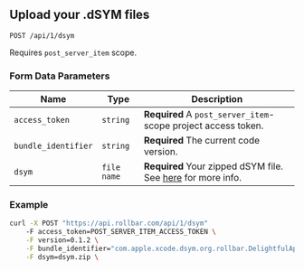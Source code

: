 ## Upload your .dSYM files

	POST /api/1/dsym

Requires `post_server_item` scope.

### Form Data Parameters

Name | Type | Description
-----|------|-------------
`access_token`|`string`|**Required** A `post_server_item`-scope project access token.
`bundle_identifier`|`string`|**Required** The current code version.
`dsym`|`file name`|**Required** Your zipped dSYM file. See [here](https://raw.githubusercontent.com/rollbar/rollbar-ios/master/upload_dsym.py) for more info.

### Example

```bash
curl -X POST "https://api.rollbar.com/api/1/dsym"
	-F access_token=POST_SERVER_ITEM_ACCESS_TOKEN \
	-F version=0.1.2 \
	-F bundle_identifier="com.apple.xcode.dsym.org.rollbar.DelightfulApp" \
	-F dsym=dsym.zip \
```
